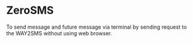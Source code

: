 # ZeroSMS
To send message and future message via terminal by sending request to the WAY2SMS without using web browser.
